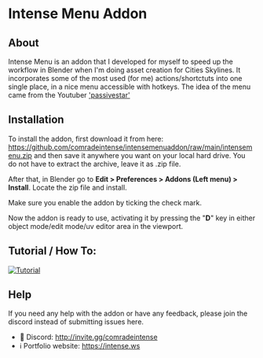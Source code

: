 # Intense Menu Addon

## About

Intense Menu is an addon that I developed for myself to speed up the workflow in Blender when I'm doing asset creation for Cities Skylines. It incorporates some of the most used (for me) actions/shortctuts into one single place, in a nice menu accessible with hotkeys. The idea of the menu came from the Youtuber ['passivestar'](https://www.youtube.com/channel/UCa_whcQiaeIYC7-M9-zEg8g)

## Installation

To install the addon, first download it from here: https://github.com/comradeintense/intensemenuaddon/raw/main/intensemenu.zip and then save it anywhere you want on your local hard drive. You do not have to extract the archive, leave it as .zip file.

After that, in Blender go to **Edit > Preferences > Addons (Left menu) > Install**. Locate the zip file and install.

Make sure you enable the addon by ticking the check mark.

Now the addon is ready to use, activating it by pressing the "**D**" key in either object mode/edit mode/uv editor area in the viewport.

## Tutorial / How To:

[![Tutorial](https://img.youtube.com/vi/7lV_zXx4gOk/0.jpg)](https://www.youtube.com/watch?v=7lV_zXx4gOk)

## Help

If you need any help with the addon or have any feedback, please join the discord instead of submitting issues here.

* 💬 Discord: http://invite.gg/comradeintense
* ℹ️ Portfolio website: https://intense.ws


